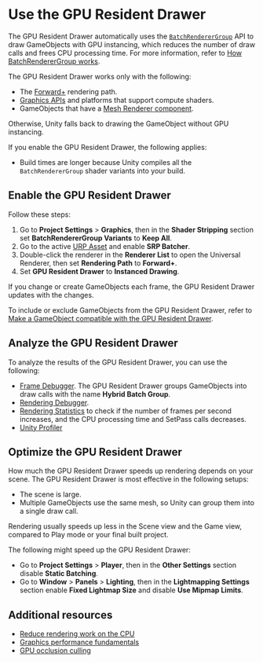 
# Use the GPU Resident Drawer

The GPU Resident Drawer automatically uses the [`BatchRendererGroup`](https://docs.unity3d.com/Manual/batch-renderer-group.html) API to draw GameObjects with GPU instancing, which reduces the number of draw calls and frees CPU processing time. For more information, refer to [How BatchRendererGroup works](https://docs.unity3d.com/Manual/batch-renderer-group-how.html).

The GPU Resident Drawer works only with the following:

- The [Forward+](rendering/forward-plus-rendering-path.md) rendering path.
- [Graphics APIs](https://docs.unity3d.com/6000.0/Documentation/Manual/GraphicsAPIs.html) and platforms that support compute shaders.
- GameObjects that have a [Mesh Renderer component](https://docs.unity3d.com/Manual/class-MeshRenderer.html).

Otherwise, Unity falls back to drawing the GameObject without GPU instancing.

If you enable the GPU Resident Drawer, the following applies:

- Build times are longer because Unity compiles all the `BatchRendererGroup` shader variants into your build.

## Enable the GPU Resident Drawer

Follow these steps:

1. Go to **Project Settings** > **Graphics**, then in the **Shader Stripping** section set **BatchRendererGroup Variants** to **Keep All**.
2. Go to the active [URP Asset](universalrp-asset.md) and enable **SRP Batcher**.
3. Double-click the renderer in the **Renderer List** to open the Universal Renderer, then set **Rendering Path** to **Forward+**.
4. Set **GPU Resident Drawer** to **Instanced Drawing**.

If you change or create GameObjects each frame, the GPU Resident Drawer updates with the changes.

To include or exclude GameObjects from the GPU Resident Drawer, refer to [Make a GameObject compatible with the GPU Resident Drawer](make-object-compatible-gpu-rendering.md).

## Analyze the GPU Resident Drawer

To analyze the results of the GPU Resident Drawer, you can use the following:

- [Frame Debugger](https://docs.unity3d.com/Manual/FrameDebugger.html). The GPU Resident Drawer groups GameObjects into draw calls with the name **Hybrid Batch Group**.
- [Rendering Debugger](features/rendering-debugger.md#gpu-resident-drawer).
- [Rendering Statistics](https://docs.unity3d.com/Manual/RenderingStatistics.html) to check if the number of frames per second increases, and the CPU processing time and SetPass calls decreases.
- [Unity Profiler](optimize-for-better-performance.md)

## Optimize the GPU Resident Drawer

How much the GPU Resident Drawer speeds up rendering depends on your scene. The GPU Resident Drawer is most effective in the following setups:

- The scene is large.
- Multiple GameObjects use the same mesh, so Unity can group them into a single draw call.

Rendering usually speeds up less in the Scene view and the Game view, compared to Play mode or your final built project.

The following might speed up the GPU Resident Drawer:

- Go to **Project Settings** > **Player**, then in the **Other Settings** section disable **Static Batching**.
- Go to **Window** > **Panels** > **Lighting**, then in the **Lightmapping Settings** section enable **Fixed Lightmap Size** and disable **Use Mipmap Limits**.

## Additional resources

- [Reduce rendering work on the CPU](reduce-rendering-work-on-cpu.md)
- [Graphics performance fundamentals](https://docs.unity3d.com/Manual/OptimizingGraphicsPerformance.html)
- [GPU occlusion culling](gpu-culling.md)
